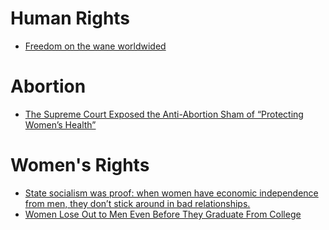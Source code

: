 # Human Rights
- [Freedom on the wane worldwided](https://www.npr.org/2020/03/04/811752322/freedom-house-report-finds-freedom-on-the-wane-worldwide) 

# Abortion
- [The Supreme Court Exposed the Anti-Abortion Sham of “Protecting Women’s Health”](http://www.slate.com/blogs/xx_factor/2016/06/27/the_supreme_court_exposed_the_anti_abortion_sham_of_protecting_women_s_health.html)

# Women's Rights
- [State socialism was proof: when women have economic independence from men, they don’t stick around in bad relationships.](https://www.jacobinmag.com/2018/11/kristen-ghodsee-women-sex-under-socialism-eastern-bloc-communism)
- [Women Lose Out to Men Even Before They Graduate From College](https://www.bloomberg.com/graphics/2018-women-professional-inequality-college/)